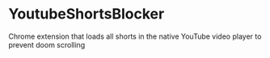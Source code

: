 # YoutubeShortsBlocker
Chrome extension that loads all shorts in the native YouTube video player to prevent doom scrolling
